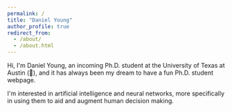 ```yaml
---
permalink: /
title: "Daniel Young"
author_profile: true
redirect_from: 
  - /about/
  - /about.html
---
```


Hi, I'm Daniel Young, an incoming Ph.D. student at the University of Texas at Austin (🤞), and it has always been my dream to have a fun Ph.D. student webpage.

I'm interested in artificial intelligence and neural networks, more specifically in using them to aid and augment human decision making.
